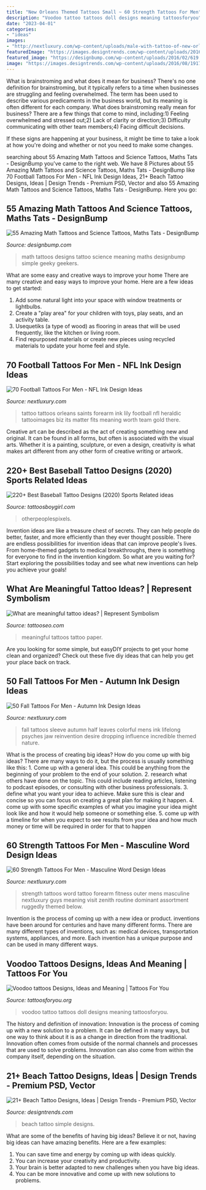 ```yaml
---
title: "New Orleans Themed Tattoos Small ~ 60 Strength Tattoos For Men"
description: "Voodoo tattoo tattoos doll designs meaning tattoosforyou"
date: "2023-04-01"
categories:
- "ideas"
images:
- "http://nextluxury.com/wp-content/uploads/male-with-tattoo-of-new-orleans-saints-logo-on-arm.jpg"
featuredImage: "https://images.designtrends.com/wp-content/uploads/2016/08/19174736/Simple-Beach-Tattoo-Design.jpg"
featured_image: "https://designbump.com/wp-content/uploads/2016/02/619.jpg"
image: "https://images.designtrends.com/wp-content/uploads/2016/08/19174736/Simple-Beach-Tattoo-Design.jpg"
---
```



What is brainstroming and what does it mean for business?
There's no one definition for brainstroming, but it typically refers to a time when businesses are struggling and feeling overwhelmed. The term has been used to describe various predicaments in the business world, but its meaning is often different for each company. 
What does brainstroming really mean for business? There are a few things that come to mind, including:1) Feeling overwhelmed and stressed out;2) Lack of clarity or direction;3) Difficulty communicating with other team members;4) Facing difficult decisions. 

If these signs are happening at your business, it might be time to take a look at how you're doing and whether or not you need to make some changes.

	

		
searching about 55 Amazing Math Tattoos and Science Tattoos, Maths Tats - DesignBump you've came to the right web. We have 8 Pictures about 55 Amazing Math Tattoos and Science Tattoos, Maths Tats - DesignBump like 70 Football Tattoos For Men - NFL Ink Design Ideas, 21+ Beach Tattoo Designs, Ideas | Design Trends - Premium PSD, Vector and also 55 Amazing Math Tattoos and Science Tattoos, Maths Tats - DesignBump. Here you go:
		
    
## 55 Amazing Math Tattoos And Science Tattoos, Maths Tats - DesignBump

<img loading=lazy src="https://designbump.com/wp-content/uploads/2016/02/619.jpg" onerror="this.onerror=null;this.src='https://tse1.mm.bing.net/th?id=OIP.jF3XlZbFSoGKMP7dRTIxhQHaJ3&amp;pid=15.1';" alt="55 Amazing Math Tattoos and Science Tattoos, Maths Tats - DesignBump">

_Source: designbump.com_

>math tattoos designs tattoo science meaning maths designbump simple geeky geekers. 

	

What are some easy and creative ways to improve your home
There are many creative and easy ways to improve your home. Here are a few ideas to get started: 
1. Add some natural light into your space with window treatments or lightbulbs. 
2. Create a "play area" for your children with toys, play seats, and an activity table. 
3. Usequetiks (a type of wood) as flooring in areas that will be used frequently, like the kitchen or living room. 
4. Find repurposed materials or create new pieces using recycled materials to update your home feel and style.

    
## 70 Football Tattoos For Men - NFL Ink Design Ideas

<img loading=lazy src="http://nextluxury.com/wp-content/uploads/male-with-tattoo-of-new-orleans-saints-logo-on-arm.jpg" onerror="this.onerror=null;this.src='https://tse3.mm.bing.net/th?id=OIP.Z_IMTNc611CLjxW4BuCsDwHaHa&amp;pid=15.1';" alt="70 Football Tattoos For Men - NFL Ink Design Ideas">

_Source: nextluxury.com_

>tattoo tattoos orleans saints forearm ink lily football nfl heraldic tattooimages biz its matter fits meaning worth team gold there. 

	

Creative art can be described as the act of creating something new and original. It can be found in all forms, but often is associated with the visual arts. Whether it is a painting, sculpture, or even a design, creativity is what makes art different from any other form of creative writing or artwork.

    
## 220+ Best Baseball Tattoo Designs (2020) Sports Related Ideas

<img loading=lazy src="https://cdn.tattoosboygirl.com/wp-content/uploads/2020/03/baseball-tattoo-player-cross-bat-184.jpg" onerror="this.onerror=null;this.src='https://tse4.mm.bing.net/th?id=OIP.XaNYnwH_R8JwglZBbkXUdwAAAA&amp;pid=15.1';" alt="220+ Best Baseball Tattoo Designs (2020) Sports Related ideas">

_Source: tattoosboygirl.com_

>otherpeoplespixels. 

	

Invention ideas are like a treasure chest of secrets. They can help people do better, faster, and more efficiently than they ever thought possible. There are endless possibilities for invention ideas that can improve people's lives. From home-themed gadgets to medical breakthroughs, there is something for everyone to find in the invention kingdom. So what are you waiting for? Start exploring the possibilities today and see what new inventions can help you achieve your goals!

    
## What Are Meaningful Tattoo Ideas? | Represent Symbolism

<img loading=lazy src="https://www.tattooseo.com/wp-content/uploads/2017/09/meaningful-tattoos-12.jpg" onerror="this.onerror=null;this.src='https://tse3.mm.bing.net/th?id=OIP.ixvwKBEnRFTVUcg24V3uWQHaJP&amp;pid=15.1';" alt="What are meaningful tattoo ideas? | Represent Symbolism">

_Source: tattooseo.com_

>meaningful tattoos tattoo paper. 

	

Are you looking for some simple, but easyDIY projects to get your home clean and organized? Check out these five diy ideas that can help you get your place back on track.

    
## 50 Fall Tattoos For Men - Autumn Ink Design Ideas

<img loading=lazy src="http://nextluxury.com/wp-content/uploads/colorful-leaves-mens-fall-half-sleeve-tattoos.jpg" onerror="this.onerror=null;this.src='https://tse1.mm.bing.net/th?id=OIP.vTIFNC8yilME0npaniEjfgHaJ1&amp;pid=15.1';" alt="50 Fall Tattoos For Men - Autumn Ink Design Ideas">

_Source: nextluxury.com_

>fall tattoos sleeve autumn half leaves colorful mens ink lifelong psyches jaw reinvention desire dropping influence incredible themed nature. 

	

What is the process of creating big ideas?
How do you come up with big ideas? There are many ways to do it, but the process is usually something like this: 1. Come up with a general idea. This could be anything from the beginning of your problem to the end of your solution. 2. research what others have done on the topic. This could include reading articles, listening to podcast episodes, or consulting with other business professionals. 3. define what you want your idea to achieve. Make sure this is clear and concise so you can focus on creating a great plan for making it happen. 4. come up with some specific examples of what you imagine your idea might look like and how it would help someone or something else. 5. come up with a timeline for when you expect to see results from your idea and how much money or time will be required in order for that to happen 
    
## 60 Strength Tattoos For Men - Masculine Word Design Ideas

<img loading=lazy src="http://nextluxury.com/wp-content/uploads/black-and-red-ink-strength-outer-forearm-male-tattoos.jpg" onerror="this.onerror=null;this.src='https://tse3.mm.bing.net/th?id=OIP.gHzGbHV_Gp3v2Y0UOkGwAwHaHZ&amp;pid=15.1';" alt="60 Strength Tattoos For Men - Masculine Word Design Ideas">

_Source: nextluxury.com_

>strength tattoos word tattoo forearm fitness outer mens masculine nextluxury guys meaning visit zenith routine dominant assortment ruggedly themed below. 

	

Invention is the process of coming up with a new idea or product. inventions have been around for centuries and have many different forms. There are many different types of inventions, such as: medical devices, transportation systems, appliances, and more. Each invention has a unique purpose and can be used in many different ways.

    
## Voodoo Tattoos Designs, Ideas And Meaning | Tattoos For You

<img loading=lazy src="https://www.tattoosforyou.org/wp-content/uploads/2016/05/Voodoo-Tattoo-Pictures.jpg" onerror="this.onerror=null;this.src='https://tse1.mm.bing.net/th?id=OIP.9djsvLGGHdnZ4KRKpv_3TAHaJ4&amp;pid=15.1';" alt="Voodoo tattoos Designs, Ideas and Meaning | Tattoos For You">

_Source: tattoosforyou.org_

>voodoo tattoo tattoos doll designs meaning tattoosforyou. 

	

The history and definition of innovation:
Innovation is the process of coming up with a new solution to a problem. It can be defined in many ways, but one way to think about it is as a change in direction from the traditional. Innovation often comes from outside of the normal channels and processes that are used to solve problems. Innovation can also come from within the company itself, depending on the situation.

    
## 21+ Beach Tattoo Designs, Ideas | Design Trends - Premium PSD, Vector

<img loading=lazy src="https://images.designtrends.com/wp-content/uploads/2016/08/19174736/Simple-Beach-Tattoo-Design.jpg" onerror="this.onerror=null;this.src='https://tse1.mm.bing.net/th?id=OIP.s6CvWvX6KsNH8n8rfM7VlQHaHa&amp;pid=15.1';" alt="21+ Beach Tattoo Designs, Ideas | Design Trends - Premium PSD, Vector">

_Source: designtrends.com_

>beach tattoo simple designs. 

	

What are some of the benefits of having big ideas?
Believe it or not, having big ideas can have amazing benefits. Here are a few examples: 
1. You can save time and energy by coming up with ideas quickly.
2. You can increase your creativity and productivity. 
3. Your brain is better adapted to new challenges when you have big ideas.
4. You can be more innovative and come up with new solutions to problems.

